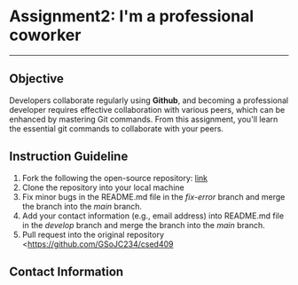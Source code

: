 # Assignment2: I'm a professional coworker #
------

## Objective ##
Developers collaborate regularly using **Github**, and becoming a professional developer requires
effective collaboration with various peers, which can be enhanced by mastering Git commands.
From this assignment, you'll learn the essential git commands to collaborate with your peers.

## Instruction Guideline ########
1. Fork the following the open-source repository: [link](https://github.com/GSoJC234/csed409)
2. Clone the repository into your local machine
2. Fix minor bugs in the README.md file in the *fix-error* branch and merge the branch into the *main* branch.
4. Add your contact information (e.g., email address) into README.md file in the *develop* branch and merge the branch into the *main* branch.
1. Pull request into the original repository <https://github.com/GSoJC234/csed409

## Contact Information ##

